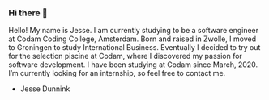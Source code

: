 ### Hi there 👋


Hello! My name is Jesse. I am currently studying to be a software engineer at Codam Coding College, Amsterdam. Born and raised in Zwolle, I moved to Groningen to study International Business. Eventually I decided to try out for the selection piscine at Codam, where I discovered
my passion for software development. I have been studying at Codam since March, 2020. I’m currently looking for an internship, so feel free to contact me.

- Jesse Dunnink

